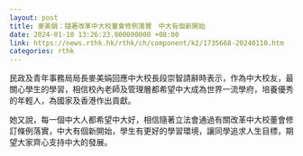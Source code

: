 ```yaml
---
layout: post
title: 麥美娟：隨著改革中大校董會修例落實　中大有個新開始
date: 2024-01-10 13:26:23.000000000 +08:00
link: https://news.rthk.hk/rthk/ch/component/k2/1735668-20240110.htm
categories: rthk
---
```


民政及青年事務局局長麥美娟回應中大校長段崇智請辭時表示，作為中大校友，最關心學生的學習，相信校內老師及管理層都希望中大成為世界一流學府，培養優秀的年輕人，為國家及香港作出貢獻。

她又說，每一個中大人都希望中大好，相信隨著立法會通過有關改革中大校董會修訂條例落實，中大有個新開始，學生有更好的學習環境，讓同學追求人生目標，期望大家齊心支持中大的發展。
